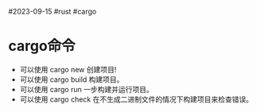 
#2023-09-15 #rust #cargo
# cargo命令

- 可以使用 cargo new 创建项目!
- 可以使用 cargo build 构建项目。 
- 可以使用 cargo run 一步构建并运行项目。 
- 可以使用 cargo check 在不生成二进制文件的情况下构建项目来检查错误。